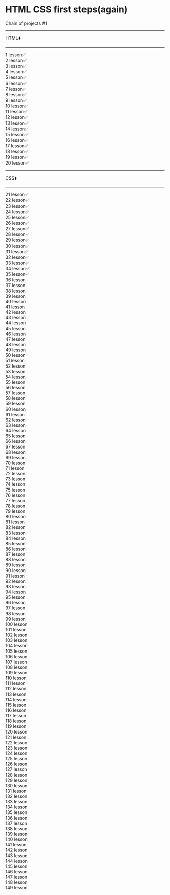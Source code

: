 # HTML CSS first steps(again)
Chain of projects #1  
***********
HTML⬇️
***********
1 lesson✅  
2 lesson✅  
3 lesson✅  
4 lesson✅  
5 lesson✅  
6 lesson✅  
7 lesson✅  
8 lesson✅  
9 lesson✅  
10 lesson✅  
11 lesson✅  
12 lesson✅  
13 lesson✅  
14 lesson✅  
15 lesson✅  
16 lesson✅  
17 lesson✅  
18 lesson✅  
19 lesson✅  
20 lesson✅  
***********
CSS⬇️
***********
21 lesson✅  
22 lesson✅  
23 lesson✅  
24 lesson✅  
25 lesson✅  
26 lesson✅  
27 lesson✅  
28 lesson✅  
29 lesson✅  
30 lesson✅  
31 lesson✅  
32 lesson✅  
33 lesson✅  
34 lesson✅  
35 lesson✅  
36 lesson  
37 lesson  
38 lesson  
39 lesson  
40 lesson  
41 lesson  
42 lesson  
43 lesson  
44 lesson  
45 lesson  
46 lesson  
47 lesson  
48 lesson  
49 lesson  
50 lesson  
51 lesson  
52 lesson  
53 lesson  
54 lesson  
55 lesson  
56 lesson  
57 lesson  
58 lesson  
59 lesson  
60 lesson  
61 lesson  
62 lesson  
63 lesson  
64 lesson  
65 lesson  
66 lesson  
67 lesson  
68 lesson  
69 lesson  
70 lesson  
71 lesson  
72 lesson  
73 lesson  
74 lesson  
75 lesson  
76 lesson  
77 lesson  
78 lesson  
79 lesson  
80 lesson  
81 lesson  
82 lesson  
83 lesson  
84 lesson  
85 lesson  
86 lesson  
87 lesson  
88 lesson  
89 lesson  
90 lesson  
91 lesson  
92 lesson  
93 lesson  
94 lesson  
95 lesson  
96 lesson  
97 lesson  
98 lesson  
99 lesson  
100 lesson  
101 lesson  
102 lesson  
103 lesson  
104 lesson  
105 lesson  
106 lesson  
107 lesson  
108 lesson  
109 lesson  
110 lesson  
111 lesson  
112 lesson  
113 lesson  
114 lesson  
115 lesson  
116 lesson  
117 lesson  
118 lesson  
119 lesson  
120 lesson  
121 lesson  
122 lesson  
123 lesson  
124 lesson  
125 lesson  
126 lesson  
127 lesson  
128 lesson  
129 lesson  
130 lesson  
131 lesson  
132 lesson  
133 lesson  
134 lesson  
135 lesson  
136 lesson  
137 lesson  
138 lesson  
139 lesson  
140 lesson  
141 lesson  
142 lesson  
143 lesson  
144 lesson  
145 lesson  
146 lesson  
147 lesson  
148 lesson  
149 lesson  